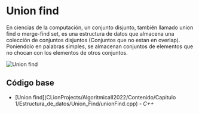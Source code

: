 # Union find
En ciencias de la computación, un conjunto disjunto, también llamado union find o merge-find set, es una estructura de datos que almacena una colección de conjuntos disjuntos (Conjuntos que no estan en overlap).
Poniendolo en palabras simples, se almacenan conjuntos de elementos que no chocan con los elementos de otros conjuntos.

![Union find](https://i1.wp.com/www.mathblog.dk/files/2012/06/disjointset_graphexample1.png?ssl=1)
## Código base
-  [Union find](CLionProjects/AlgoritmicaII2022/Contenido/Capitulo 1/Estructura_de_datos/Union_Find/unionFind.cpp) - _C++_
